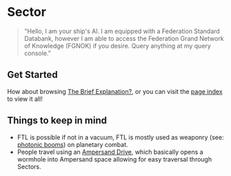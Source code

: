 # Sector

> "Hello, I am your ship's AI. I am equipped with a Federation Standard Databank, however I am able to access the Federation Grand Network of Knowledge (FGNOK) if you desire. Query anything at my query console."

## Get Started

How about browsing [The Brief Explanation?](brief.md), or you can visit the [page index](page_index.md) to view it all!

## Things to keep in mind

- FTL is possible if not in a vacuum, FTL is mostly used as weaponry (see: [photonic booms](technology/photon_booms.md)) on planetary combat.
- People travel using an [Ampersand Drive](technology/ampersand_drives.md), which basically opens a wormhole into Ampersand space allowing for easy traversal through Sectors.
